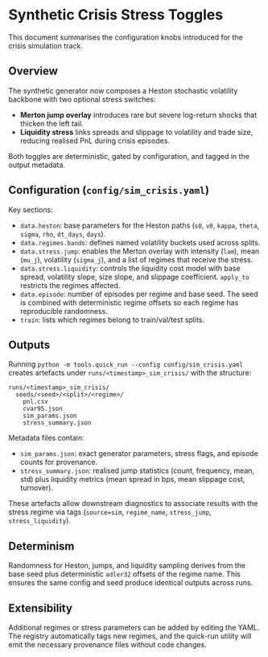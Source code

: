 # Synthetic Crisis Stress Toggles

This document summarises the configuration knobs introduced for the crisis simulation track.

## Overview

The synthetic generator now composes a Heston stochastic volatility backbone with two optional stress switches:

* **Merton jump overlay** introduces rare but severe log-return shocks that thicken the left tail.
* **Liquidity stress** links spreads and slippage to volatility and trade size, reducing realised PnL during crisis episodes.

Both toggles are deterministic, gated by configuration, and tagged in the output metadata.

## Configuration (`config/sim_crisis.yaml`)

Key sections:

- `data.heston`: base parameters for the Heston paths (`s0`, `v0`, `kappa`, `theta`, `sigma`, `rho`, `dt_days`, `days`).
- `data.regimes.bands`: defines named volatility buckets used across splits.
- `data.stress.jump`: enables the Merton overlay with intensity (`lam`), mean (`mu_j`), volatility (`sigma_j`), and a list of regimes that receive the stress.
- `data.stress.liquidity`: controls the liquidity cost model with base spread, volatility slope, size slope, and slippage coefficient. `apply_to` restricts the regimes affected.
- `data.episode`: number of episodes per regime and base seed. The seed is combined with deterministic regime offsets so each regime has reproducible randomness.
- `train`: lists which regimes belong to train/val/test splits.

## Outputs

Running `python -m tools.quick_run --config config/sim_crisis.yaml` creates artefacts under `runs/<timestamp>_sim_crisis/` with the structure:

```
runs/<timestamp>_sim_crisis/
  seeds/<seed>/<split>/<regime>/
    pnl.csv
    cvar95.json
    sim_params.json
    stress_summary.json
```

Metadata files contain:

- `sim_params.json`: exact generator parameters, stress flags, and episode counts for provenance.
- `stress_summary.json`: realised jump statistics (count, frequency, mean, std) plus liquidity metrics (mean spread in bps, mean slippage cost, turnover).

These artefacts allow downstream diagnostics to associate results with the stress regime via tags (`source=sim`, `regime_name`, `stress_jump`, `stress_liquidity`).

## Determinism

Randomness for Heston, jumps, and liquidity sampling derives from the base seed plus deterministic `adler32` offsets of the regime name. This ensures the same config and seed produce identical outputs across runs.

## Extensibility

Additional regimes or stress parameters can be added by editing the YAML. The registry automatically tags new regimes, and the quick-run utility will emit the necessary provenance files without code changes.
